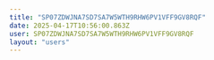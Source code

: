 ```yaml
---
title: "SP07ZDWJNA7SD7SA7W5WTH9RHW6PV1VFF9GV8RQF"
date: 2025-04-17T10:56:00.863Z
user: SP07ZDWJNA7SD7SA7W5WTH9RHW6PV1VFF9GV8RQF
layout: "users"
---
```

    